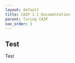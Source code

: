 ```yaml
---
layout: default
title: CAIP 1.1 Documentation
parent: Turing CAIP
nav_order: 3
---
```


## Test
Test